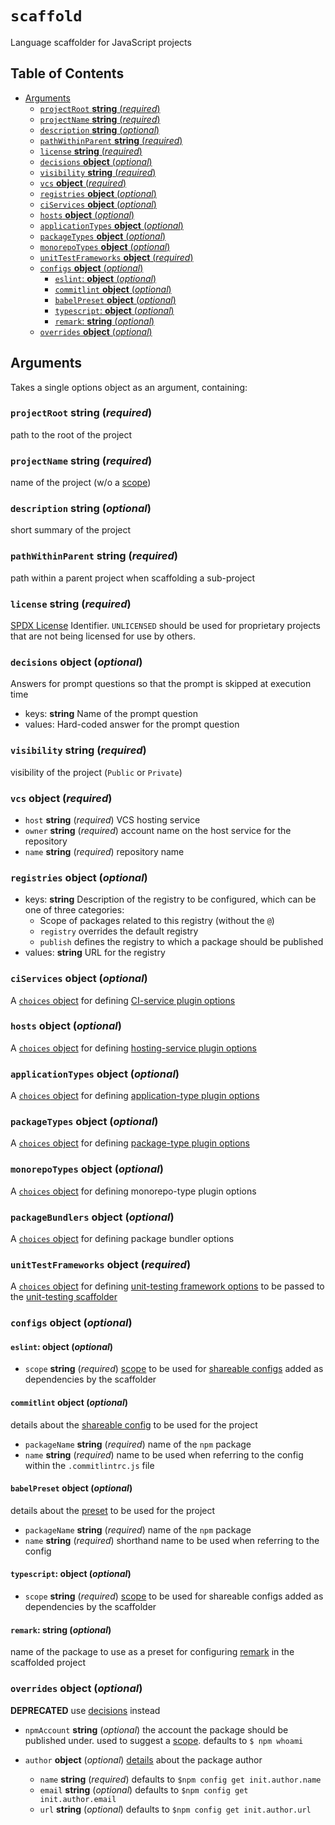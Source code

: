 # `scaffold`

Language scaffolder for JavaScript projects

## Table of Contents

* [Arguments](#arguments)
  * [`projectRoot` __string__ (_required_)](#projectroot-string-required)
  * [`projectName` __string__ (_required_)](#projectname-string-required)
  * [`description` __string__ (_optional_)](#description-string-optional)
  * [`pathWithinParent` __string__ (_required_)](#pathwithinparent-string-required)
  * [`license` __string__ (_required_)](#license-string-required)
  * [`decisions` __object__ (_optional_)](#decisions-object-optional)
  * [`visibility` __string__ (_required_)](#visibility-string-required)
  * [`vcs` __object__ (_required_)](#vcs-object-required)
  * [`registries` __object__ (_optional_)](#registries-object-optional)
  * [`ciServices` __object__ (_optional_)](#ciservices-object-optional)
  * [`hosts` __object__ (_optional_)](#hosts-object-optional)
  * [`applicationTypes` __object__ (_optional_)](#applicationtypes-object-optional)
  * [`packageTypes` __object__ (_optional_)](#packagetypes-object-optional)
  * [`monorepoTypes` __object__ (_optional_)](#monorepotypes-object-optional)
  * [`unitTestFrameworks` __object__ (_required_)](#unittestframeworks-object-required)
  * [`configs` __object__ (_optional_)](#configs-object-optional)
    * [`eslint`: __object__ (_optional_)](#eslint-object-optional)
    * [`commitlint` __object__ (_optional_)](#commitlint-object-optional)
    * [`babelPreset` __object__ (_optional_)](#babelpreset-object-optional)
    * [`typescript`: __object__ (_optional_)](#typescript-object-optional)
    * [`remark`: __string__ (_optional_)](#remark-string-optional)
  * [`overrides` __object__ (_optional_)](#overrides-object-optional)

## Arguments

Takes a single options object as an argument, containing:

### `projectRoot` __string__ (_required_)

path to the root of the project

### `projectName` __string__ (_required_)

name of the project (w/o a [scope](https://docs.npmjs.com/misc/scope))

### `description` __string__ (_optional_)

short summary of the project

### `pathWithinParent` __string__ (_required_)

path within a parent project when scaffolding a sub-project

### `license` __string__ (_required_)

[SPDX License](https://spdx.org/licenses/) Identifier.
`UNLICENSED` should be used for proprietary projects that are not being
licensed for use by others.

### `decisions` __object__ (_optional_)

Answers for prompt questions so that the prompt is skipped at execution time

* keys: __string__ Name of the prompt question
* values: Hard-coded answer for the prompt question

### `visibility` __string__ (_required_)

visibility of the project (`Public` or `Private`)

### `vcs` __object__ (_required_)

* `host` __string__ (_required_)
  VCS hosting service
* `owner` __string__ (_required_)
  account name on the host service for the repository
* `name` __string__ (_required_)
  repository name

### `registries` __object__ (_optional_)

* keys: __string__ Description of the registry to be configured, which can be
  one of three categories:
  * Scope of packages related to this registry (without the `@`)
  * `registry` overrides the default registry
  * `publish` defines the registry to which a package should be published
* values: __string__ URL for the registry

### `ciServices` __object__ (_optional_)

A [`choices` object](https://github.com/form8ion/javascript-core#choices-object-required)
for defining [CI-service plugin options](https://github.com/form8ion/awesome#continuous-integration-services)

### `hosts` __object__ (_optional_)

A [`choices` object](https://github.com/form8ion/javascript-core#choices-object-required)
for defining [hosting-service plugin options](https://github.com/form8ion/awesome#hosts)

### `applicationTypes` __object__ (_optional_)

A [`choices` object](https://github.com/form8ion/javascript-core#choices-object-required)
for defining [application-type plugin options](https://github.com/form8ion/awesome#application-types)

### `packageTypes` __object__ (_optional_)

A [`choices` object](https://github.com/form8ion/javascript-core#choices-object-required)
for defining [package-type plugin options](https://github.com/form8ion/awesome#package-types)

### `monorepoTypes` __object__ (_optional_)

A [`choices` object](https://github.com/form8ion/javascript-core#choices-object-required)
for defining monorepo-type plugin options

### `packageBundlers` __object__ (_optional_)

A [`choices` object](https://github.com/form8ion/javascript-core#choices-object-required)
for defining package bundler options

### `unitTestFrameworks` __object__ (_required_)

A [`choices` object](https://github.com/form8ion/javascript-core#choices-object-required)
for defining [unit-testing framework options](https://github.com/form8ion/awesome#unit-testing-frameworks)
to be passed to the [unit-testing scaffolder](./scaffold-unit-testing.md)

### `configs` __object__ (_optional_)

#### `eslint`: __object__ (_optional_)

* `scope` __string__ (_required_)
  [scope](https://docs.npmjs.com/misc/scope) to be used for [shareable configs](https://eslint.org/docs/developer-guide/shareable-configs)
  added as dependencies by the scaffolder

#### `commitlint` __object__ (_optional_)

details about the [shareable config](https://marionebl.github.io/commitlint/#/concepts-shareable-config)
to be used for the project

* `packageName` __string__ (_required_)
  name of the `npm` package
* `name` __string__ (_required_)
  name to be used when referring to the config within the `.commitlintrc.js`
  file

#### `babelPreset` __object__ (_optional_)

details about the [preset](https://babeljs.io/docs/plugins/#creating-a-preset)
to be used for the project

* `packageName` __string__ (_required_)
  name of the `npm` package
* `name` __string__ (_required_)
  shorthand name to be used when referring to the config

#### `typescript`: __object__ (_optional_)

* `scope` __string__ (_required_)
  [scope](https://docs.npmjs.com/misc/scope) to be used for shareable configs
  added as dependencies by the scaffolder

#### `remark`: __string__ (_optional_)

name of the package to use as a preset for configuring [remark](https://remark.js.org/)
in the scaffolded project

### `overrides` __object__ (_optional_)

__DEPRECATED__ use [decisions](#decisions-object-optional) instead

* `npmAccount` __string__ (_optional_)
  the account the package should be published under. used to suggest a
  [scope](https://docs.npmjs.com/misc/scope). defaults to `$ npm whoami`
* `author` __object__ (_optional_)
  [details](https://docs.npmjs.com/files/package.json#people-fields-author-contributors)
  about the package author

  * `name` __string__ (_required_) defaults to `$npm config get init.author.name`
  * `email` __string__ (_optional_) defaults to `$npm config get init.author.email`
  * `url` __string__ (_optional_) defaults to `$npm config get init.author.url`
